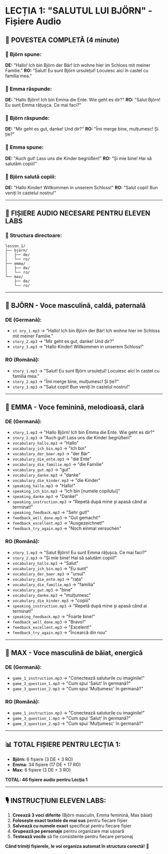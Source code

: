 # LECȚIA 1: "SALUTUL LUI BJÖRN" - Fișiere Audio

## 📖 **POVESTEA COMPLETĂ (4 minute)**

### **🐻 Björn spune:**
**DE:** "Hallo! Ich bin Björn der Bär! Ich wohne hier im Schloss mit meiner Familie."
**RO:** "Salut! Eu sunt Björn ursulețul! Locuiesc aici în castel cu familia mea."

### **🦆 Emma răspunde:**
**DE:** "Hallo Björn! Ich bin Emma die Ente. Wie geht es dir?"
**RO:** "Salut Björn! Eu sunt Emma rățușca. Ce mai faci?"

### **🐻 Björn răspunde:**
**DE:** "Mir geht es gut, danke! Und dir?"
**RO:** "Îmi merge bine, mulțumesc! Și ție?"

### **🦆 Emma spune:**
**DE:** "Auch gut! Lass uns die Kinder begrüßen!"
**RO:** "Și mie bine! Hai să salutăm copiii!"

### **🐻 Björn salută copiii:**
**DE:** "Hallo Kinder! Willkommen in unserem Schloss!"
**RO:** "Salut copii! Bun veniți în castelul nostru!"

---

## 🎵 **FIȘIERE AUDIO NECESARE PENTRU ELEVEN LABS**

### 📁 **Structura directoare:**
```
lesson_1/
├── bjorn/
│   ├── de/
│   └── ro/
├── emma/
│   ├── de/
│   └── ro/
└── max/
    ├── de/
    └── ro/
```

---

## 🐻 **BJÖRN - Voce masculină, caldă, paternală**

### **DE (Germană):**
- `st ory_1.mp3` → "Hallo! Ich bin Björn der Bär! Ich wohne hier im Schloss mit meiner Familie."
- `story_2.mp3` → "Mir geht es gut, danke! Und dir?"
- `story_3.mp3` → "Hallo Kinder! Willkommen in unserem Schloss!"

### **RO (Română):**
- `story_1.mp3` → "Salut! Eu sunt Björn ursulețul! Locuiesc aici în castel cu familia mea."
- `story_2.mp3` → "Îmi merge bine, mulțumesc! Și ție?"
- `story_3.mp3` → "Salut copii! Bun veniți în castelul nostru!"

---

## 🦆 **EMMA - Voce feminină, melodioasă, clară**

### **DE (Germană):**
- `story_1.mp3` → "Hallo Björn! Ich bin Emma die Ente. Wie geht es dir?"
- `story_2.mp3` → "Auch gut! Lass uns die Kinder begrüßen!"
- `vocabulary_hallo.mp3` → "Hallo"
- `vocabulary_ich_bin.mp3` → "Ich bin"
- `vocabulary_der_baer.mp3` → "der Bär"
- `vocabulary_die_ente.mp3` → "die Ente"
- `vocabulary_die_familie.mp3` → "die Familie"
- `vocabulary_gut.mp3` → "gut"
- `vocabulary_danke.mp3` → "danke"
- `vocabulary_die_kinder.mp3` → "die Kinder"
- `speaking_hallo.mp3` → "Hallo!"
- `speaking_ich_bin.mp3` → "Ich bin [numele copilului]"
- `speaking_danke.mp3` → "Danke!"
- `speaking_instruction.mp3` → "Repetă după mine și apasă când ai terminat!"
- `speaking_feedback.mp3` → "Sehr gut!"
- `feedback_well_done.mp3` → "Gut gemacht!"
- `feedback_excellent.mp3` → "Ausgezeichnet!"
- `feedback_try_again.mp3` → "Noch einmal versuchen"

### **RO (Română):**
- `story_1.mp3` → "Salut Björn! Eu sunt Emma rățușca. Ce mai faci?"
- `story_2.mp3` → "Și mie bine! Hai să salutăm copiii!"
- `vocabulary_hallo.mp3` → "Salut"
- `vocabulary_ich_bin.mp3` → "Eu sunt"
- `vocabulary_der_baer.mp3` → "ursul"
- `vocabulary_die_ente.mp3` → "rața"
- `vocabulary_die_familie.mp3` → "familia"
- `vocabulary_gut.mp3` → "bine"
- `vocabulary_danke.mp3` → "mulțumesc"
- `vocabulary_die_kinder.mp3` → "copiii"
- `speaking_instruction.mp3` → "Repetă după mine și apasă când ai terminat!"
- `speaking_feedback.mp3` → "Foarte bine!"
- `feedback_well_done.mp3` → "Bravo!"
- `feedback_excellent.mp3` → "Excelent!"
- `feedback_try_again.mp3` → "Încearcă din nou"

---

## 🐰 **MAX - Voce masculină de băiat, energică**

### **DE (Germană):**
- `game_1_instruction.mp3` → "Conectează saluturile cu imaginile!"
- `game_3_question_1.mp3` → "Cum spui 'Salut' în germană?"
- `game_3_question_2.mp3` → "Cum spui 'Mulțumesc' în germană?"

### **RO (Română):**
- `game_1_instruction.mp3` → "Conectează saluturile cu imaginile!"
- `game_3_question_1.mp3` → "Cum spui 'Salut' în germană?"
- `game_3_question_2.mp3` → "Cum spui 'Mulțumesc' în germană?"

---

## 📊 **TOTAL FIȘIERE PENTRU LECȚIA 1:**
- **Björn:** 6 fișiere (3 DE + 3 RO)
- **Emma:** 34 fișiere (17 DE + 17 RO)
- **Max:** 6 fișiere (3 DE + 3 RO)

**TOTAL: 46 fișiere audio pentru Lecția 1**

---

## 🎙️ **INSTRUCȚIUNI ELEVEN LABS:**

1. **Creează 3 voci diferite** (Björn masculin, Emma feminină, Max băiat)
2. **Folosește exact textele de mai sus** pentru fiecare fișier
3. **Salvează cu numele exact** specificat pentru fiecare fișier
4. **Grupează pe personaje** pentru organizare mai ușoară
5. **Testează vocile** să fie consistente pentru fiecare personaj

**Când trimiți fișierele, le voi organiza automat în structura corectă!** 🎵

